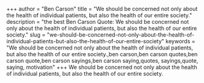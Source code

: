 +++
author = "Ben Carson"
title = "We should be concerned not only about the health of individual patients, but also the health of our entire society."
description = "the best Ben Carson Quote: We should be concerned not only about the health of individual patients, but also the health of our entire society."
slug = "we-should-be-concerned-not-only-about-the-health-of-individual-patients-but-also-the-health-of-our-entire-society"
keywords = "We should be concerned not only about the health of individual patients, but also the health of our entire society.,ben carson,ben carson quotes,ben carson quote,ben carson sayings,ben carson saying,quotes, sayings,quote, saying, motivation"
+++
We should be concerned not only about the health of individual patients, but also the health of our entire society.
